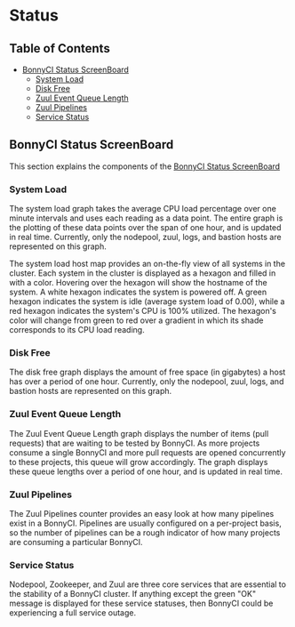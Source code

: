 # Status

## Table of Contents

* [BonnyCI Status ScreenBoard](#bonnyci-status-screenboard)
  * [System Load](#system-load)
  * [Disk Free](#disk-free)
  * [Zuul Event Queue Length](#zuul-event-queue-length)
  * [Zuul Pipelines](#zuul-pipelines)
  * [Service Status](#service-status)

## BonnyCI Status ScreenBoard

This section explains the components of the [BonnyCI Status ScreenBoard](https://p.datadoghq.com/sb/cbf19e221-1b77fb05f2)

### System Load

The system load graph takes the average CPU load percentage over one minute intervals and uses each reading as a data point. The entire graph is the plotting of these data points over the span of one hour, and is updated in real time. Currently, only the nodepool, zuul, logs, and bastion hosts are represented on this graph.

The system load host map provides an on-the-fly view of all systems in the cluster. Each system in the cluster is displayed as a hexagon and filled in with a color. Hovering over the hexagon will show the hostname of the system. A white hexagon indicates the system is powered off. A green hexagon indicates the system is idle (average system load of 0.00), while a red hexagon indicates the system's CPU is 100% utilized. The hexagon's color will change from green to red over a gradient in which its shade corresponds to its CPU load reading.

### Disk Free

The disk free graph displays the amount of free space (in gigabytes) a host has over a period of one hour. Currently, only the nodepool, zuul, logs, and bastion hosts are represented on this graph.

### Zuul Event Queue Length

The Zuul Event Queue Length graph displays the number of items (pull requests) that are waiting to be tested by BonnyCI. As more projects consume a single BonnyCI and more pull requests are opened concurrently to these projects, this queue will grow accordingly. The graph displays these queue lengths over a period of one hour, and is updated in real time.

### Zuul Pipelines

The Zuul Pipelines counter provides an easy look at how many pipelines exist in a BonnyCI. Pipelines are usually configured on a per-project basis, so the number of pipelines can be a rough indicator of how many projects are consuming a particular BonnyCI.

### Service Status

Nodepool, Zookeeper, and Zuul are three core services that are essential to the stability of a BonnyCI cluster. If anything except the green "OK" message is displayed for these service statuses, then BonnyCI could be experiencing a full service outage.
